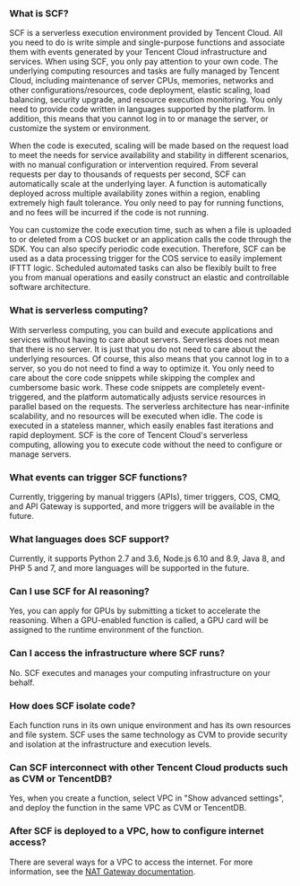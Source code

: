 ### What is SCF?
SCF is a serverless execution environment provided by Tencent Cloud. All you need to do is write simple and single-purpose functions and associate them with events generated by your Tencent Cloud infrastructure and services.
When using SCF, you only pay attention to your own code. The underlying computing resources and tasks are fully managed by Tencent Cloud, including maintenance of server CPUs, memories, networks and other configurations/resources, code deployment, elastic scaling, load balancing, security upgrade, and resource execution monitoring. You only need to provide code written in languages supported by the platform. In addition, this means that you cannot log in to or manage the server, or customize the system or environment.

When the code is executed, scaling will be made based on the request load to meet the needs for service availability and stability in different scenarios, with no manual configuration or intervention required. From several requests per day to thousands of requests per second, SCF can automatically scale at the underlying layer. A function is automatically deployed across multiple availability zones within a region, enabling extremely high fault tolerance. You only need to pay for running functions, and no fees will be incurred if the code is not running.

You can customize the code execution time, such as when a file is uploaded to or deleted from a COS bucket or an application calls the code through the SDK. You can also specify periodic code execution. Therefore, SCF can be used as a data processing trigger for the COS service to easily implement IFTTT logic. Scheduled automated tasks can also be flexibly built to free you from manual operations and easily construct an elastic and controllable software architecture.

### What is serverless computing?

With serverless computing, you can build and execute applications and services without having to care about servers. Serverless does not mean that there is no server. It is just that you do not need to care about the underlying resources. Of course, this also means that you cannot log in to a server, so you do not need to find a way to optimize it. You only need to care about the core code snippets while skipping the complex and cumbersome basic work. These code snippets are completely event-triggered, and the platform automatically adjusts service resources in parallel based on the requests. The serverless architecture has near-infinite scalability, and no resources will be executed when idle. The code is executed in a stateless manner, which easily enables fast iterations and rapid deployment. SCF is the core of Tencent Cloud's serverless computing, allowing you to execute code without the need to configure or manage servers.

### What events can trigger SCF functions?

Currently, triggering by manual triggers (APIs), timer triggers, COS, CMQ, and API Gateway is supported, and more triggers will be available in the future.

### What languages does SCF support?

Currently, it supports Python 2.7 and 3.6, Node.js 6.10 and 8.9, Java 8, and PHP 5 and 7, and more languages will be supported in the future.

### Can I use SCF for AI reasoning?

Yes, you can apply for GPUs by submitting a ticket to accelerate the reasoning. When a GPU-enabled function is called, a GPU card will be assigned to the runtime environment of the function.

### Can I access the infrastructure where SCF runs?

No. SCF executes and manages your computing infrastructure on your behalf.

### How does SCF isolate code?

Each function runs in its own unique environment and has its own resources and file system. SCF uses the same technology as CVM to provide security and isolation at the infrastructure and execution levels.

### Can SCF interconnect with other Tencent Cloud products such as CVM or TencentDB?
Yes, when you create a function, select VPC in "Show advanced settings", and deploy the function in the same VPC as CVM or TencentDB.

### After SCF is deployed to a VPC, how to configure internet access?
There are several ways for a VPC to access the internet. For more information, see the [NAT Gateway documentation](https://cloud.tencent.com/document/product/552).
